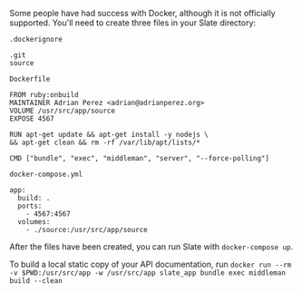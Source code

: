 Some people have had success with Docker, although it is not officially supported. You'll need to create three files in your Slate directory:

`.dockerignore`

    .git
    source

`Dockerfile`

    FROM ruby:onbuild
    MAINTAINER Adrian Perez <adrian@adrianperez.org>
    VOLUME /usr/src/app/source
    EXPOSE 4567

    RUN apt-get update && apt-get install -y nodejs \
    && apt-get clean && rm -rf /var/lib/apt/lists/*

    CMD ["bundle", "exec", "middleman", "server", "--force-polling"]

`docker-compose.yml`

    app:
      build: .
      ports:
        - 4567:4567
      volumes:
        - ./source:/usr/src/app/source

After the files have been created, you can run Slate with `docker-compose up`.

To build a local static copy of your API documentation, run `docker run --rm -v $PWD:/usr/src/app -w /usr/src/app slate_app bundle exec middleman build --clean`